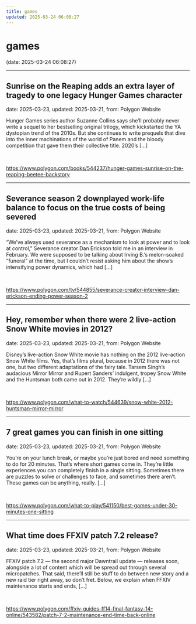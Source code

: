 ```yaml
---
title: games
updated: 2025-03-24 06:08:27
---
```


# games

(date: 2025-03-24 06:08:27)

---

## Sunrise on the Reaping adds an extra layer of tragedy to one legacy Hunger Games character

date: 2025-03-23, updated: 2025-03-21, from: Polygon Website

Hunger Games series author Suzanne Collins says she’ll probably never write a sequel to her bestselling original trilogy, which kickstarted the YA dystopian trend of the 2010s. But she continues to write prequels that dive into the inner machinations of the world of Panem and the bloody competition that gave them their collective title. 2020’s [&#8230;] 

<br> 

<https://www.polygon.com/books/544237/hunger-games-sunrise-on-the-reaping-beetee-backstory>

---

## Severance season 2 downplayed work-life balance to focus on the true costs of being severed

date: 2025-03-23, updated: 2025-03-21, from: Polygon Website

“We&#8217;ve always used severance as a mechanism to look at power and to look at control,” Severance creator Dan Erickson told me in an interview in February. We were supposed to be talking about Irving B.’s melon-soaked “funeral” at the time, but I couldn’t resist asking him about the show’s intensifying power dynamics, which had [&#8230;] 

<br> 

<https://www.polygon.com/tv/544855/severance-creator-interview-dan-erickson-ending-power-season-2>

---

## Hey, remember when there were 2 live-action Snow White movies in 2012?

date: 2025-03-23, updated: 2025-03-21, from: Polygon Website

Disney’s live-action Snow White movie has nothing on the 2012 live-action Snow White films. Yes, that’s films plural, because in 2012 there was not one, but two different adaptations of the fairy tale. Tarsem Singh’s audacious Mirror Mirror and Rupert Sanders’ indulgent, tropey Snow White and the Huntsman both came out in 2012. They’re wildly [&#8230;] 

<br> 

<https://www.polygon.com/what-to-watch/544639/snow-white-2012-huntsman-mirror-mirror>

---

## 7 great games you can finish in one sitting

date: 2025-03-23, updated: 2025-03-21, from: Polygon Website

You’re on your lunch break, or maybe you’re just bored and need something to do for 20 minutes. That’s where short games come in. They’re little experiences you can completely finish in a single sitting. Sometimes there are puzzles to solve or challenges to face, and sometimes there aren’t. These games can be anything, really. [&#8230;] 

<br> 

<https://www.polygon.com/what-to-play/541150/best-games-under-30-minutes-one-sitting>

---

## What time does FFXIV patch 7.2 release?

date: 2025-03-23, updated: 2025-03-21, from: Polygon Website

FFXIV patch 7.2 — the second major Dawntrail update — releases soon, alongside a lot of content which will be spread out through several micropatches. That said, there’ll still be stuff to do between new story and a new raid tier right away, so don’t fret. Below, we explain when FFXIV maintenance starts and ends, [&#8230;] 

<br> 

<https://www.polygon.com/ffxiv-guides-ff14-final-fantasy-14-online/543582/patch-7-2-maintenance-end-time-back-online>

